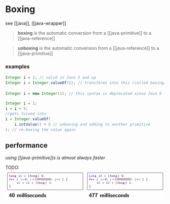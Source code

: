 # Boxing

see [[java]], [[java-wrapper]]

> **boxing** is the automatic conversion from a [[java-primitive]] to a [[java-reference]]

> **unboxing** is the automatic conversion from a [[java-reference]] to a [[java-primitive]]

### examples

```java
Integer i = 1; // valid in Java 5 and up
Integer i = Integer.valueOf(1); // transforms into this (called boxing)

Integer i = new Integer(1); // this syntax is deprecated since Java 9
```

```java
Integer i = 1;
i = i + 5;
//gets turned into
i = Integer.valueOf(
	i.intValue() + 5 // unboxing and adding to another primitive
); // re-boxing the value again
```

## performance

_using [[java-primitive]]s is almost always faster_

TODO:
![Untitled](Boxing%2090a1f/Untitled.png)
